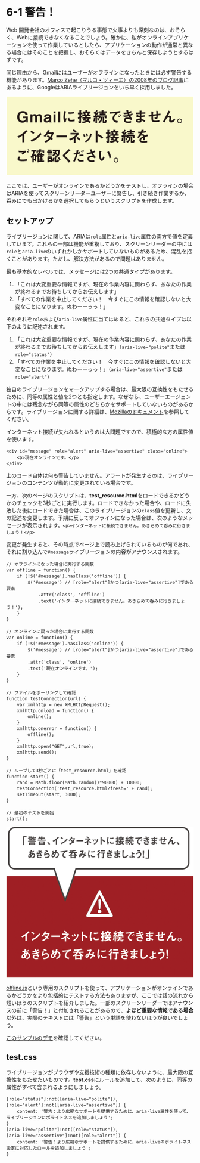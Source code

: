 # 6-1 警告！

Web 開発会社のオフィスで起こりうる事態で火事よりも深刻なのは、おそらく、Webに接続できなくなることでしょう。確かに、私がオンラインアプリケーションを使って作業しているとしたら、アプリケーションの動作が通常と異なる場合にはそのことを把握し、おそらくはデータをきちんと保存しようとするはずです。

同じ理由から、Gmailにはユーザーがオフラインになったときには必ず警告する機能があります。[Marco Zehe（マルコ・ツィーエ）の2008年のブログ記事](http://www.marcozehe.de/2008/08/04/aria-in-gmail-1-alerts/)にあるように、GoogleはARIAライブリージョンをいち早く採用しました。

![Yellow box reads unable to reach G mail please check your internet connection](../img/6-1_01.png)

ここでは、ユーザーがオンラインであるかどうかをテストし、オフラインの場合はARIAを使ってスクリーンリーダーユーザーに警告し、引き続き作業するか、呑みにでも出かけるかを選択してもらうというスクリプトを作成します。

## セットアップ

ライブリージョンに関して、ARIAは`role`属性と`aria-live`属性の両方で値を定義しています。これらの一部は機能が重複しており、スクリーンリーダーの中には`role`と`aria-live`のいずれかしかサポートしていないものがあるため、混乱を招くことがあります。ただし、解決方法があるので問題はありません。

最も基本的なレベルでは、メッセージには2つの共通タイプがあります。

1. 「これは大変重要な情報ですが、現在の作業内容に関わらず、あなたの作業が終わるまでお待ちしてからお伝えします」
2. 「すべての作業を中止してください！　今すぐにこの情報を確認しないと大変なことになります。ぬわーーっっ！」

それぞれを`role`および`aria-live`属性に当てはめると、これらの共通タイプは以下のように記述されます。

1. 「これは大変重要な情報ですが、現在の作業内容に関わらず、あなたの作業が終わるまでお待ちしてからお伝えします」（`aria-live="polite"`または`role="status"`）
2. 「すべての作業を中止してください！　今すぐにこの情報を確認しないと大変なことになります。ぬわーーっっ！」（`aria-live="assertive"`または`role="alert"`）

独自のライブリージョンをマークアップする場合は、最大限の互換性をもたせるために、同等の属性と値を2つとも指定します。なぜなら、ユーザーエージェントの中には残念ながら同等の属性のどちらかをサポートしていないものがあるからです。ライブリージョンに関する詳細は、[Mozillaのドキュメント](https://developer.mozilla.org/en-US/docs/Accessibility/ARIA/ARIA_Live_Regions)を参照してください。

インターネット接続が失われるというのは大問題ですので、積極的な方の属性値を使います。

```
<div id="message" role="alert" aria-live="assertive" class="online">
	<p>現在オンラインです。</p>
</div>
```

上のコード自体は何も警告していません。アラートが発生するのは、ライブリージョンのコンテンツが動的に変更されている場合です。

一方、次のページのスクリプトは、**test_resource.html**をロードできるかどうかのチェックを3秒ごとに実行します。ロードできなかった場合や、ロードに失敗した後にロードできた場合は、このライブリージョンの`class`値を更新し、文の記述を変更します。予期に反してオフラインになった場合は、次のようなメッセージが表示されます。`<p>インターネットに接続できません。あきらめて呑みに行きましょう！</p>`

変更が発生すると、その時点でページ上で読み上げられているものが何であれ、それに割り込んで`#message`ライブリージョンの内容がアナウンスされます。

```
// オフラインになった場合に実行する関数
var offline = function() {
	if (!$('#message').hasClass('offline')) {
		$('#message') // [role="alert"]かつ[aria-live="assertive"]である要素
			.attr('class', 'offline')
			.text('インターネットに接続できません。あきらめて呑みに行きましょう！');
	}
}

// オンラインに戻った場合に実行する関数
var online = function() {
	if (!$('#message').hasClass('online')) {
		$('#message') // [role="alert"]かつ[aria-live="assertive"]である要素
		.attr('class', 'online')
		.text('現在オンラインです。');
	}
}

// ファイルをポーリングして確認
function testConnection(url) {
	var xmlhttp = new XMLHttpRequest();
	xmlhttp.onload = function() {
		online();
	}
	xmlhttp.onerror = function() {
		offline();
	}
	xmlhttp.open("GET",url,true);
	xmlhttp.send();
}

// ループして3秒ごとに「test_resource.html」を確認
function start() {
	rand = Math.floor(Math.random()*90000) + 10000;
	testConnection('test_resource.html?fresh=' + rand);
	setTimeout(start, 3000);
}

// 最初のテストを開始
start();
```

![Alert reads alert there&#8217;s no internets. Go to the pub.](../img/6-1_02.png)

[offline.js](http://github.hubspot.com/offline/docs/welcome/)という専用のスクリプトを使って、アプリケーションがオンラインであるかどうかをより包括的にテストする方法もありますが、ここでは話の流れから短いほうのスクリプトを紹介しました。一部のスクリーンリーダーではアナウンスの前に「警告！」と付加されることがあるので、**よほど重要な情報である場合**以外は、実際のテキストには「警告」という単語を使わないほうが良いでしょう。

[このサンプルのデモ](http://heydonworks.com/practical_aria_examples/#offline-alert)を確認してください。

## test.css

ライブリージョンがブラウザや支援技術の種類に依存しないように、最大限の互換性をもたせたいものです。**test.css**にルールを追加して、次のように、同等の属性がすべて含まれるようにしましょう。

```
[role="status"]:not([aria-live="polite"]),
[role="alert"]:not([aria-live="assertive"]) {
	content: '警告：より広範なサポートを提供するために、aria-live属性を使って、ライブリージョンにポライトネスを追加しましょう';
}
[aria-live="polite"]:not([role="status"]),
[aria-live="assertive"]:not([role="alert"]) {
	content: '警告：より広範なサポートを提供するために、aria-liveのポライトネス設定に対応したロールを追加しましょう';
}
```
